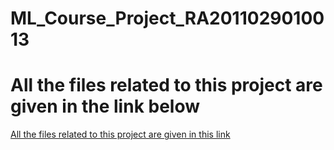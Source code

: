 # ML_Course_Project_RA2011029010013
# All the files related to this project are given in the link below
<a href="https://drive.google.com/drive/folders/1bZEw_aYhir1fzJx6e6bJukQTnOntmibo?usp=sharing" target="blank">All the files related to this project are given in this link</a>
